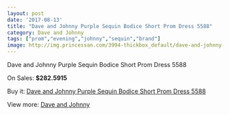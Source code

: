 ```yaml
---
layout: post
date: '2017-08-13'
title: "Dave and Johnny Purple Sequin Bodice Short Prom Dress 5588"
category: Dave and Johnny
tags: ["prom","evening","johnny","sequin","brand"]
image: http://img.princessan.com/3994-thickbox_default/dave-and-johnny-purple-sequin-bodice-short-prom-dress-5588.jpg
---
```

Dave and Johnny Purple Sequin Bodice Short Prom Dress 5588

On Sales: **$282.5915**
<a href="https://www.princessan.com/en/dave-and-johnny/1841-dave-and-johnny-purple-sequin-bodice-short-prom-dress-5588.html"><amp-img layout="responsive" width="600" height="600" src="//img.princessan.com/3994-thickbox_default/dave-and-johnny-purple-sequin-bodice-short-prom-dress-5588.jpg" alt="Dave and Johnny Purple Sequin Bodice Short Prom Dress 5588 0" /></a>
<a href="https://www.princessan.com/en/dave-and-johnny/1841-dave-and-johnny-purple-sequin-bodice-short-prom-dress-5588.html"><amp-img layout="responsive" width="600" height="600" src="//img.princessan.com/3995-thickbox_default/dave-and-johnny-purple-sequin-bodice-short-prom-dress-5588.jpg" alt="Dave and Johnny Purple Sequin Bodice Short Prom Dress 5588 1" /></a>

Buy it: [Dave and Johnny Purple Sequin Bodice Short Prom Dress 5588](https://www.princessan.com/en/dave-and-johnny/1841-dave-and-johnny-purple-sequin-bodice-short-prom-dress-5588.html "Dave and Johnny Purple Sequin Bodice Short Prom Dress 5588")

View more: [Dave and Johnny](https://www.princessan.com/en/16-dave-and-johnny "Dave and Johnny")